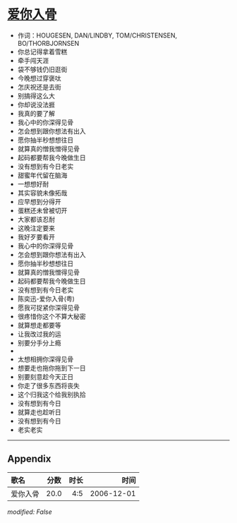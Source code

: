 # [爱你入骨](https://music.163.com/song?id=65568)

* 作词：HOUGESEN, DAN/LINDBY, TOM/CHRISTENSEN, BO/THORBJORNSEN
* 你总记得拿着雪糕
* 牵手闯天涯
* 袋不够钱仍旧逛街
* 今晚想过穿褒呔
* 怎庆祝还是去街
* 别搞得这么大
* 你却说没法捱
* 我真的要了解
* 我心中的你深得见骨
* 怎会想到跟你想法有出入
* 愿你抽半秒想想往日
* 就算真的憎我憎得见骨
* 起码都要帮我今晚做生日
* 没有想到有今日老实
* 甜蜜年代留在脑海
* 一想想好耐
* 其实容貌未像拓哉
* 应早想到分得开
* 蛋糕还未曾被切开
* 大家都该忍耐
* 这晚注定要来
* 我好歹要看开
* 我心中的你深得见骨
* 怎会想到跟你想法有出入
* 愿你抽半秒想想往日
* 就算真的憎我憎得见骨
* 起码都要帮我今晚做生日
* 没有想到有今日老实
* 陈奕迅-爱你入骨(粤)
* 愿我可捉紧你深得见骨
* 很疼惜你这个不算大秘密
* 就算想走都要等
* 让我改过我的运
* 别要分手分上瘾
* 
* 太想相拥你深得见骨
* 想要走也拖你拖到下一日
* 别要刻意趁今天正日
* 你走了很多东西将丧失
* 这个归我这个给我别执拾
* 没有想到有今日
* 就算走也趁听日
* 没有想到有今日
* 老实老实


---

## Appendix

|歌名|分数|时长|时间|
|:---|:---:|---:|---:|
|爱你入骨|20.0|4:5|2006-12-01

*modified: False*
